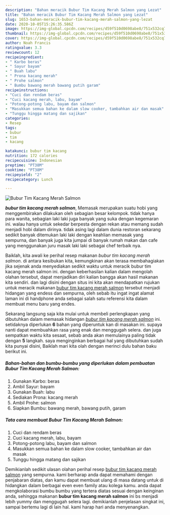 ```yaml
---
description: "Bahan meracik Bubur Tim Kacang Merah Salmon yang Lezat"
title: "Bahan meracik Bubur Tim Kacang Merah Salmon yang Lezat"
slug: 1653-bahan-meracik-bubur-tim-kacang-merah-salmon-yang-lezat
date: 2020-10-05T15:26:35.586Z
image: https://img-global.cpcdn.com/recipes/d59f510d0698abe8/751x532cq70/bubur-tim-kacang-merah-salmon-foto-resep-utama.jpg
thumbnail: https://img-global.cpcdn.com/recipes/d59f510d0698abe8/751x532cq70/bubur-tim-kacang-merah-salmon-foto-resep-utama.jpg
cover: https://img-global.cpcdn.com/recipes/d59f510d0698abe8/751x532cq70/bubur-tim-kacang-merah-salmon-foto-resep-utama.jpg
author: Noah Francis
ratingvalue: 3.3
reviewcount: 12
recipeingredient:
- " Karbo beras"
- " Sayur bayam"
- " Buah labu"
- " Prona kacang merah"
- " Prohe salmon"
- " Bumbu bawang merah bawang putih garam"
recipeinstructions:
- "Cuci dan rendam beras"
- "Cuci kacang merah, labu, bayam"
- "Potong-potong labu, bayam dan salmon"
- "Masukkan semua bahan ke dalam slow cooker, tambahkan air dan masak"
- "Tunggu hingga matang dan sajikan"
categories:
- Resep
tags:
- bubur
- tim
- kacang

katakunci: bubur tim kacang 
nutrition: 172 calories
recipecuisine: Indonesian
preptime: "PT38M"
cooktime: "PT38M"
recipeyield: "2"
recipecategory: Lunch

---
```



![Bubur Tim Kacang Merah Salmon](https://img-global.cpcdn.com/recipes/d59f510d0698abe8/751x532cq70/bubur-tim-kacang-merah-salmon-foto-resep-utama.jpg)

<b><i>bubur tim kacang merah salmon</i></b>, Memasak merupakan suatu hobi yang menggembirakan dilakukan oleh sebagian besar kelompok. tidak hanya para wanita, sebagian laki laki juga banyak yang suka dengan kegemaran ini. walau hanya untuk sekedar berpesta dengan rekan atau memang sudah menjadi hobi dalam dirinya. tidak asing lagi dalam dunia restoran sekarang sedikit banyak ditemukan laki laki dengan keahlian memasak yang sempurna, dan banyak juga kita jumpai di banyak rumah makan dan cafe yang menggunakan juru masak laki laki sebagai chef terbaik nya.

Baiklah, kita awali ke perihal resep makanan <i>bubur tim kacang merah salmon</i>. di antara kesibukan kita, kemungkinan akan terasa membahagiakan jika sejenak anda menyediakan sedikit waktu untuk meracik bubur tim kacang merah salmon ini. dengan keberhasilan kalian dalam mengolah olahan tersebut, dapat menjadikan diri kalian bangga akan hasil makanan kita sendiri. dan lagi disini dengan situs ini kita akan mendapatkan rujukan untuk meracik makanan <u>bubur tim kacang merah salmon</u> tersebut menjadi hidangan yang endess dan sempurna, oleh sebab itu ingat ingat alamat laman ini di handphone anda sebagai salah satu referensi kita dalam membuat menu baru yang endes.




Sekarang langsung saja kita mulai untuk membeli perlengkapan yang dibutuhkan dalam memasak hidangan <u><i>bubur tim kacang merah salmon</i></u> ini. setidaknya diperlukan <b>6</b> bahan yang diperuntuk kan di masakan ini. supaya nanti dapat membuahkan rasa yang enak dan menggugah selera. dan juga sempatkan waktu kita sesaat, sebab anda akan memulainya paling tidak dengan <b>5</b> langkah. saya menginginkan berbagai hal yang dibutuhkan sudah kita punyai disini, Baiklah mari kita olah dengan merinci dulu bahan baku berikut ini.

<!--inarticleads1-->

##### Bahan-bahan dan bumbu-bumbu yang diperlukan dalam pembuatan Bubur Tim Kacang Merah Salmon:

1. Gunakan  Karbo: beras
1. Ambil  Sayur: bayam
1. Gunakan  Buah: labu
1. Sediakan  Prona: kacang merah
1. Ambil  Prohe: salmon
1. Siapkan  Bumbu: bawang merah, bawang putih, garam




<!--inarticleads2-->

##### Tata cara membuat Bubur Tim Kacang Merah Salmon:

1. Cuci dan rendam beras
1. Cuci kacang merah, labu, bayam
1. Potong-potong labu, bayam dan salmon
1. Masukkan semua bahan ke dalam slow cooker, tambahkan air dan masak
1. Tunggu hingga matang dan sajikan




Demikianlah sedikit ulasan olahan perihal resep <u>bubur tim kacang merah salmon</u> yang sempurna. kami berharap anda dapat memahami dengan penjabaran diatas, dan kamu dapat membuat ulang di masa datang untuk di hidangkan dalam berbagai even even family atau kolega kamu. anda dapat mengkolaborasi bumbu bumbu yang tertera diatas sesuai dengan keinginan anda, sehingga makanan <b>bubur tim kacang merah salmon</b> ini bs menjadi lebih yummy dan menggugah selera lagi. demikianlah penjelasan singkat ini, sampai bertemu lagi di lain hal. kami harap hari anda menyenangkan.
